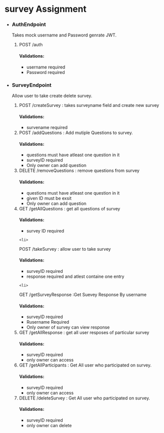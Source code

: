 <h1> survey Assignment</h1>
<ul>
<li>
<h3>AuthEndpoint</h3>
<p>Takes mock username and Password genrate JWT.</p>
<ol>
<li> 
  POST /auth 
  <h4>Validations:</h4>
  <ul>
  <li>username required</li>
   <li>Password required</li>
  </ul>
</li>
</ol>
</li>
 
  <li>
<h3>SurveyEndpoint</h3>
<p>Allow user to take create delete survey.</p>
  <ol>
    <li> 
      POST /createSurvey : takes surveyname field and create new survey 
      <h4>Validations:</h4>
       <ul>
        <li>survename required</li>
      </ul>
   </li>
  
</li>
  
  <li> 
   POST /addQuestions  : Add mutiple Questions to survey. 
  <h4>Validations:</h4>
    <ul>
      <li>questions must have atleast one question in it</li>
      <li>surveyID required</li>
        <li>Only owner can add question</li>
    </ul>
  </li>

  <li> 
   DELETE /removeQuestions  : remove questions from survey 
  <h4>Validations:</h4>
    <ul>
      <li>questions must have atleast one question in it</li>
      <li>given ID must be exsit</li>
        <li>Only owner can add question</li>
    </ul>
  </li>

  <li> 
   GET /getAllQuestions  : get all questions of survey 
  <h4>Validations:</h4>
    <ul>
      <li>survey ID required</li>
    </ul>
  </li>

    <li> 
   POST /takeSurvey  : allow user to take survey
  <h4>Validations:</h4>
    <ul>
      <li>surveyID required</li>
      <li>response required and atlest containe one entry</li>
    </ul>
  </li>
  
    <li> 
   GET /getSurveyResponse  :Get Suevey Response By username 
  <h4>Validations:</h4>
    <ul>
      <li>surveyID required</li>
      <li>Rusername Required</li>
      <li>Only owner of survey can view response</li>
    </ul>
  </li>
  
  <li> 
   GET /getAllResponse : get all user resposes of particular survey 
  <h4>Validations:</h4>
    <ul>
      <li>surveyID required</li>
      <li>only owner can access</li>
    </ul>
  </li>
  
  <li> 
   GET /getAllParticipants : Get All user who participated on survey.
  <h4>Validations:</h4>
    <ul>
      <li>surveyID required</li>
      <li>only owner can access</li>
    </ul>
  </li>
  
  <li> 
   DELETE /deleteSurvey : Get All user who participated on survey.
  <h4>Validations:</h4>
    <ul>
      <li>surveyID required</li>
      <li>only owner can delete</li>
    </ul>
  </li>
  
  
 </ol>
</li>
 </ul>
